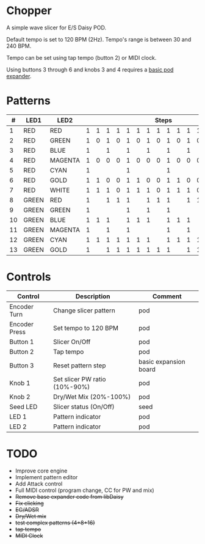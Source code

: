 # Chopper

A simple wave slicer for E/S Daisy POD.

Default tempo is set to 120 BPM (2Hz). Tempo's range is between 30 and 240 BPM.

Tempo can be set using tap tempo (button 2) or MIDI clock.

Using buttons 3 through 6 and knobs 3 and 4 requires a [basic pod expander](https://github.com/KnightHill/daisy-basic-expander).

# Patterns

<table>
<thead>
    <tr>
        <th>#</th>
        <th>LED1</th>
        <th>LED2</th>
        <th colspan="16">Steps</th>
    </tr>
</thead>
<tbody>

<tr>
<td>1</td>
<td>RED</td>
<td>RED</td>
<td>1</td><td>1</td><td>1</td><td>1</td><td>1</td><td>1</td><td>1</td><td>1</td><td>1</td><td>1</td><td>1</td><td>1</td><td>1</td><td>1</td><td>1</td><td>1</td>
</tr>

<tr>
<td>2</td>
<td>RED</td>
<td>GREEN</td>
<td>1</td><td>0</td><td>1</td><td>0</td><td>1</td><td>0</td><td>1</td><td>0</td><td>1</td><td>0</td><td>1</td><td>0</td><td>1</td><td>0</td><td>1</td><td>0</td>
</tr>

<tr>
<td>3</td>
<td>RED</td>
<td>BLUE</td>
<td colspan="2">1</td><td colspan="2">1</td><td colspan="2">1</td><td colspan="2">1</td><td colspan="2">1</td><td colspan="2">1</td><td colspan="2">1</td><td colspan="2">1</td>
</tr>

<tr>
<td>4</td>
<td>RED</td>
<td>MAGENTA</td>
<td>1</td><td>0</td><td>0</td><td>0</td><td>1</td><td>0</td><td>0</td><td>0</td><td>1</td><td>0</td><td>0</td><td>0</td><td>1</td><td>0</td><td>0</td><td>0</td>
</tr>

<tr>
<td>5</td>
<td>RED</td>
<td>CYAN</td>
<td colspan="4">1</td><td colspan="4">1</td><td colspan="4">1</td><td colspan="4">1</td>
</tr>

<tr>
<td>6</td>
<td>RED</td>
<td>GOLD</td>
<td>1</td><td>1</td><td>0</td><td>0</td><td>1</td><td>1</td><td>0</td><td>0</td><td>1</td><td>1</td><td>0</td><td>0</td><td>1</td><td>1</td><td>0</td><td>0</td>
</tr>

<tr>
<td>7</td>
<td>RED</td>
<td>WHITE</td>
<td>1</td><td>1</td><td>1</td><td>0</td><td>1</td><td>1</td><td>1</td><td>0</td><td>1</td><td>1</td><td>1</td><td>0</td><td>1</td><td>1</td><td>1</td><td>0</td>
</tr>

<tr>
<td>8</td>
<td>GREEN</td>
<td>RED</td>
<td colspan="2">1</td><td>1</td><td>1</td>
<td colspan="2">1</td><td>1</td><td>1</td>
<td colspan="2">1</td><td>1</td><td>1</td>
<td colspan="2">1</td><td>1</td><td>1</td>
</tr>

<tr>
<td>9</td>
<td>GREEN</td>
<td>GREEN</td>
<td colspan="4">1</td><td colspan="2">1</td><td colspan="2">1</td>
<td colspan="4">1</td><td colspan="2">1</td><td colspan="2">1</td>
</tr>

<tr>
<td>10</td>
<td>GREEN</td>
<td>BLUE</td>
<td>1</td><td>1</td><td colspan="2">1</td>
<td>1</td><td>1</td><td colspan="2">1</td>
<td>1</td><td>1</td><td colspan="2">1</td>
<td>1</td><td>1</td><td colspan="2">1</td>
</tr>

<tr>
<td>11</td>
<td>GREEN</td>
<td>MAGENTA</td>
<td colspan="2">1</td><td colspan="2">1</td><td colspan="4">1</td>
<td colspan="2">1</td><td colspan="2">1</td><td colspan="4">1</td>
</tr>

<tr>
<td>12</td>
<td>GREEN</td>
<td>CYAN</td>
<td>1</td><td>1</td><td>1</td><td>1</td>
<td>1</td><td>1</td><td colspan="2">1</td>
<td>1</td><td>1</td><td>1</td><td>1</td>
<td>1</td><td>1</td><td colspan="2">1</td>
</tr>

<tr>
<td>13</td>
<td>GREEN</td>
<td>GOLD</td>
<td colspan="2">1</td><td>1</td><td>1</td>
<td>1</td><td>1</td><td>1</td><td>1</td>
<td colspan="2">1</td><td>1</td><td>1</td>
<td>1</td><td>1</td><td>1</td><td>1</td>
</tr>

</tbody>
</table>

# Controls

| Control | Description | Comment |
| --- | --- | --- |
| Encoder Turn | Change slicer pattern | pod |
| Encoder Press | Set tempo to 120 BPM | pod |
| Button 1 | Slicer On/Off | pod |
| Button 2 | Tap tempo | pod |
| Button 3 | Reset pattern step | basic expansion board |
| Knob 1 | Set slicer PW ratio (10%-90%) | pod |
| Knob 2 | Dry/Wet Mix (20%-100%) | pod |
| Seed LED | Slicer status (On/Off) | seed |
| LED 1 | Pattern indicator | pod |
| LED 2 | Pattern indicator | pod |

# TODO

- Improve core engine
- Implement pattern editor
- Add Attack control
- Full MIDI control (program change, CC for PW and mix)
- ~~Remove base expander code from libDaisy~~
- ~~Fix clicking~~ 
- ~~EG/ADSR~~
- ~~Dry/Wet mix~~
- ~~test complex patterns (4+8+16)~~
- ~~tap tempo~~
- ~~MIDI Clock~~
